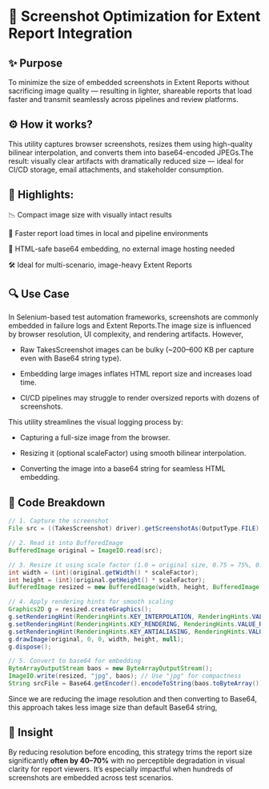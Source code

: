 # 📸 Screenshot Optimization for Extent Report Integration

## ✨ Purpose
To minimize the size of embedded screenshots in Extent Reports without sacrificing image quality — resulting in lighter, shareable reports that load faster and transmit seamlessly across pipelines and review platforms.

## ⚙️ How it works?
This utility captures browser screenshots, resizes them using high-quality bilinear interpolation, and converts them into base64-encoded JPEGs.The result: visually clear artifacts with dramatically reduced size — ideal for CI/CD storage, email attachments, and stakeholder consumption.

## 🌟 Highlights:

📉 Compact image size with visually intact results

💨 Faster report load times in local and pipeline environments

🔗 HTML-safe base64 embedding, no external image hosting needed

🛠️ Ideal for multi-scenario, image-heavy Extent Reports

## 🔍 Use Case
In Selenium-based test automation frameworks, screenshots are commonly embedded in failure logs and Extent Reports.The image size is influenced by browser resolution, UI complexity, and rendering artifacts. However,

- Raw TakesScreenshot images can be bulky (~200–600 KB per capture even with Base64 string type).

- Embedding large images inflates HTML report size and increases load time.

- CI/CD pipelines may struggle to render oversized reports with dozens of screenshots.

This utility streamlines the visual logging process by:

- Capturing a full-size image from the browser.

- Resizing it (optional scaleFactor) using smooth bilinear interpolation.

- Converting the image into a base64 string for seamless HTML embedding.

## 🧩 Code Breakdown

```java
// 1. Capture the screenshot
File src = ((TakesScreenshot) driver).getScreenshotAs(OutputType.FILE);

// 2. Read it into BufferedImage
BufferedImage original = ImageIO.read(src);

// 3. Resize it using scale factor (1.0 = original size, 0.75 = 75%, 0.50 = 50%)
int width = (int)(original.getWidth() * scaleFactor);
int height = (int)(original.getHeight() * scaleFactor);
BufferedImage resized = new BufferedImage(width, height, BufferedImage.TYPE_INT_RGB);

// 4. Apply rendering hints for smooth scaling
Graphics2D g = resized.createGraphics();
g.setRenderingHint(RenderingHints.KEY_INTERPOLATION, RenderingHints.VALUE_INTERPOLATION_BILINEAR);
g.setRenderingHint(RenderingHints.KEY_RENDERING, RenderingHints.VALUE_RENDER_QUALITY);
g.setRenderingHint(RenderingHints.KEY_ANTIALIASING, RenderingHints.VALUE_ANTIALIAS_ON);
g.drawImage(original, 0, 0, width, height, null);
g.dispose();

// 5. Convert to base64 for embedding
ByteArrayOutputStream baos = new ByteArrayOutputStream();
ImageIO.write(resized, "jpg", baos); // Use "jpg" for compactness
String srcFile = Base64.getEncoder().encodeToString(baos.toByteArray());
```
Since we are reducing the image resolution and then converting to Base64, this approach takes less image size than default Base64 string, 

## 📘 Insight
By reducing resolution before encoding, this strategy trims the report size significantly **often by 40–70%**  with no perceptible degradation in visual clarity for report viewers. It’s especially impactful when hundreds of screenshots are embedded across test scenarios.